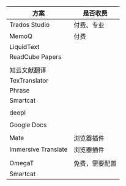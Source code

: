 | 方案                | 是否收费       |
| ------------------- | -------------- |
| Trados Studio       | 付费、专业     |
| MemoQ               | 付费           |
| LiquidText          |                |
| ReadCube Papers     |                |
|                     |                |
| 知云文献翻译        |                |
| TexTranslator       |                |
| Phrase              |                |
| Smartcat            |                |
|                     |                |
| deepl               |                |
|                     |                |
| Google Docs         |                |
|                     |                |
| Mate                | 浏览器插件     |
| Immersive Translate | 浏览器插件     |
|                     |                |
| OmegaT              | 免费，需要配置 |
| Smartcat            |                |





